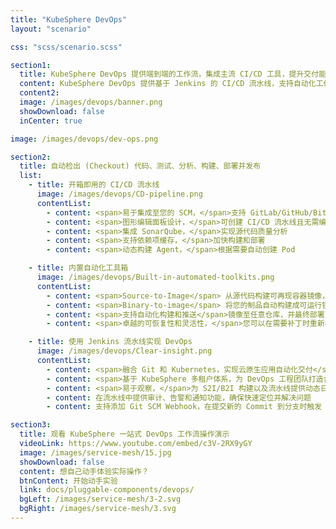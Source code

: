 ```yaml
---
title: "KubeSphere DevOps"
layout: "scenario"

css: "scss/scenario.scss"

section1:
  title: KubeSphere DevOps 提供端到端的工作流，集成主流 CI/CD 工具，提升交付能力
  content: KubeSphere DevOps 提供基于 Jenkins 的 CI/CD 流水线，支持自动化工作流，包括 Binary-to-Image (B2I) 和 Source-to-Image (S2I) 等，帮助不同的组织加快产品上市时间。
  content2:
  image: /images/devops/banner.png
  showDownload: false
  inCenter: true

image: /images/devops/dev-ops.png

section2:
  title: 自动检出 (Checkout) 代码、测试、分析、构建、部署并发布
  list:
    - title: 开箱即用的 CI/CD 流水线
      image: /images/devops/CD-pipeline.png
      contentList:
        - content: <span>易于集成至您的 SCM，</span>支持 GitLab/GitHub/BitBucket/SVN
        - content: <span>图形编辑面板设计，</span>可创建 CI/CD 流水线且无需编写 Jenkinsfile
        - content: <span>集成 SonarQube，</span>实现源代码质量分析
        - content: <span>支持依赖项缓存，</span>加快构建和部署
        - content: <span>动态构建 Agent，</span>根据需要自动创建 Pod

    - title: 内置自动化工具箱
      image: /images/devops/Built-in-automated-toolkits.png
      contentList:
        - content: <span>Source-to-Image</span> 从源代码构建可再现容器镜像，无需编写 Dockerfile
        - content: <span>Binary-to-image</span> 将您的制品自动构建成可运行镜像
        - content: <span>支持自动化构建和推送</span>镜像至任意仓库，并最终部署至 Kubernetes
        - content: <span>卓越的可恢复性和灵活性，</span>您可以在需要补丁时重新构建并重新运行 S2I/B2I

    - title: 使用 Jenkins 流水线实现 DevOps
      image: /images/devops/Clear-insight.png
      contentList:
        - content: <span>融合 Git 和 Kubernetes，实现云原生应用自动化交付</span>
        - content: <span>基于 KubeSphere 多租户体系，为 DevOps 工程团队打造合作平台</span>
        - content: <span>易于观察，</span>为 S2I/B2I 构建以及流水线提供动态日志
        - content: 在流水线中提供审计、告警和通知功能，确保快速定位并解决问题
        - content: 支持添加 Git SCM Webhook，在提交新的 Commit 到分支时触发 Jenkins 构建

section3:
  title: 观看 KubeSphere 一站式 DevOps 工作流操作演示
  videoLink: https://www.youtube.com/embed/c3V-2RX9yGY
  image: /images/service-mesh/15.jpg
  showDownload: false
  content: 想自己动手体验实际操作？
  btnContent: 开始动手实验
  link: docs/pluggable-components/devops/
  bgLeft: /images/service-mesh/3-2.svg
  bgRight: /images/service-mesh/3.svg
---
```

